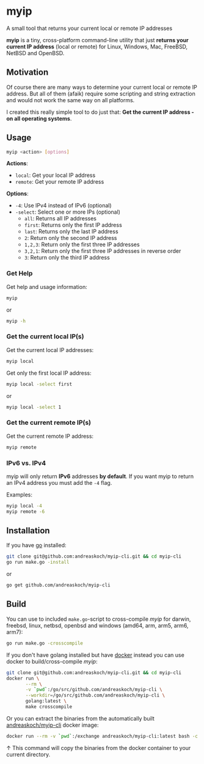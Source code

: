 # myip

A small tool that returns your current local or remote IP addresses

**myip** is a tiny, cross-platform command-line utility that just **returns your current IP address** (local or remote) for Linux, Windows, Mac, FreeBSD, NetBSD and OpenBSD.

## Motivation

Of course there are many ways to determine your current local or remote IP address. But all of them (afaik) require some scripting and string extraction and would not work the same way on all platforms.

I created this really simple tool to do just that: **Get the current IP address - on all operating systems**.

## Usage

```bash
myip <action> [options]
```

**Actions**:

- `local`: Get your local IP address
- `remote`: Get your remote IP address

**Options**:

- `-4`: Use IPv4 instead of IPv6 (optional)
- `-select`: Select one or more IPs (optional)
  - `all`: Returns all IP addresses
  - `first`: Returns only the first IP address
  - `last`: Returns only the last IP address
  - `2`: Return only the second IP address
  - `1,2,3`: Return only the first three IP addresses
  - `3,2,1`: Return only the first three IP addresses in reverse order
  - `3`: Return only the third IP address

### Get Help

Get help and usage information:

```bash
myip
```

or

```bash
myip -h
```

### Get the current local IP(s)

Get the current local IP addresses:

```bash
myip local
```

Get only the first local IP address:

```bash
myip local -select first
```

or

```bash
myip local -select 1
```

### Get the current remote IP(s)

Get the current remote IP address:

```bash
myip remote
```

### IPv6 vs. IPv4

myip will only return **IPv6** addresses **by default**. If you want myip to return an IPv4 address you must add the `-4` flag.

Examples:

```bash
myip local -4
myip remote -6
```

## Installation

If you have [go](https://golang.org/) installed:

```bash
git clone git@github.com:andreaskoch/myip-cli.git && cd myip-cli
go run make.go -install
```

or

```bash
go get github.com/andreaskoch/myip-cli
```

## Build

You can use to included `make.go`-script to cross-compile _myip_ for darwin, freebsd, linux, netbsd, openbsd and windows (amd64, arm, arm5, arm6, arm7):

```bash
go run make.go -crosscompile
```

If you don't have golang installed but have [docker](https://www.docker.com/) instead you can use docker to build/cross-compile _myip_:

```bash
git clone git@github.com:andreaskoch/myip-cli.git && cd myip-cli
docker run \
       --rm \
       -v `pwd`:/go/src/github.com/andreaskoch/myip-cli \
       --workdir=/go/src/github.com/andreaskoch/myip-cli \
       golang:latest \
       make crosscompile
```

Or you can extract the binaries from the automatically built [andreaskoch/myip-cli](https://hub.docker.com/r/andreaskoch/myip-cli/) docker image:

```bash
docker run --rm -v `pwd`:/exchange andreaskoch/myip-cli:latest bash -c "cp -a /go/src/github.com/andreaskoch/myip-cli/bin/* /exchange"
```

↑ This command will copy the binaries from the docker container to your current directory.
